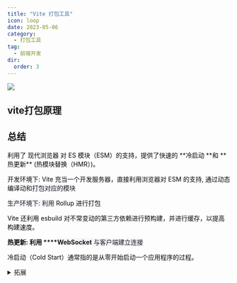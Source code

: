 ```yaml
---
title: "Vite 打包工具"
icon: loop
date: 2023-05-06
category:
  - 打包工具
tag:
  - 前端开发
dir:
  order: 3
---
```




![](https://cdn.nlark.com/yuque/0/2024/png/45821596/1728974050160-49e6c562-b193-44ed-a110-54e4bfed197b.png)



<h2 id="LDFn1"><font style="background-color:rgb(243, 245, 250);">vite打包原理</font></h2>


<h2 id="kwt2B">总结</h2>
<font style="color:rgb(6, 6, 7);">利用了 现代浏览器 对 ES 模块（ESM）的支持，提供了快速的 </font>**<font style="color:rgb(6, 6, 7);">冷启动 </font>**<font style="color:rgb(6, 6, 7);">和 </font>**<font style="color:rgb(6, 6, 7);">热更新</font>**<font style="color:rgb(6, 6, 7);"> (热模块替换（HMR）)。</font>

<font style="color:rgb(6, 6, 7);">开发环境下: Vite 充当一个开发服务器，直接利用浏览器对 ESM 的支持, 通过动态编译</font><font style="background-color:rgb(243, 245, 250);">动和打包对应的模块</font>

<font style="background-color:rgb(243, 245, 250);">生产环境下: 利用 </font><font style="color:rgb(6, 6, 7);">Rollup 进行打包</font>

<font style="color:rgb(6, 6, 7);">Vite 还利用 esbuild 对不常变动的第三方依赖进行预构建，并进行缓存，以提高构建速度。</font>

<font style="color:rgb(6, 6, 7);"></font>

<font style="color:rgb(6, 6, 7);"> </font>**<font style="color:rgb(6, 6, 7);">热更新: 利用 </font>****<font style="background-color:rgb(243, 245, 250);">WebSocket</font>**<font style="background-color:rgb(243, 245, 250);"> 与客户端建立连接</font>

<font style="color:rgb(6, 6, 7);">冷启动（Cold Start）通常指的是从零开始启动一个应用程序的过程。</font>





<details class="lake-collapse"><summary id="uf09ad55f"><span class="ne-text">拓展</span></summary><ol class="ne-ol"><li id="u40d61968" data-lake-index-type="0"><strong><span class="ne-text" style="color: rgb(6, 6, 7); font-size: 14px">Vite</span></strong><span class="ne-text" style="color: rgb(6, 6, 7); font-size: 14px">：</span></li></ol><ul class="ne-list-wrap"><ul ne-level="1" class="ne-ul"><li id="u4231ebe2" data-lake-index-type="0"><span class="ne-text" style="color: rgb(6, 6, 7); font-size: 14px">Vite 是一个新型的前端构建工具，由 Vue.js 的作者尤雨溪创建。它利用了现代浏览器对 ES 模块（ESM）的支持，提供了快速的冷启动和热模块替换（HMR）。</span></li><li id="ub7329bf2" data-lake-index-type="0"><span class="ne-text" style="color: rgb(6, 6, 7); font-size: 14px">在开发环境下，Vite 充当一个开发服务器，直接利用浏览器对 ESM 的支持，按需编译模块，无需打包整个项目，从而实现了快速的服务器启动和响应。</span></li><li id="u877c08cf" data-lake-index-type="0"><span class="ne-text" style="color: rgb(6, 6, 7); font-size: 14px">在生产环境下，Vite 使用 Rollup 进行打包，生成高效的静态资源。Vite 还利用 esbuild 对不常变动的第三方依赖进行预构建，并进行缓存，以提高构建速度。</span></li><li id="ud179db73" data-lake-index-type="0"><span class="ne-text" style="color: rgb(6, 6, 7); font-size: 14px">Vite 的热更新实现是按需编译，按模块更新，而 Webpack 需要全部重新编译并更新 。</span></li></ul></ul><p id="u5a6d0d76" class="ne-p"><br></p><p id="u8757c191" class="ne-p"><span class="ne-text">Vite 是一个现代化的前端构建工具，它通过利用浏览器原生的 ESModule 支持，提供了快速的开发服务器和优化的生产构建。下面是 Vite 的打包原理和一些关键特性：</span></p><ol class="ne-ol"><li id="u8ee5feb6" data-lake-index-type="0"><strong><span class="ne-text">开发服务器</span></strong><span class="ne-text" style="color: var(--msh-chat-list-user-color); background-color: rgb(243, 245, 250); font-size: 14px">：Vite 在开发环境下不进行打包编译，而是启动一个本地的 </span><code class="ne-code"><span class="ne-text" style="color: var(--msh-chat-list-user-color); background-color: rgb(243, 245, 250); font-size: 14px">devServer</span></code><span class="ne-text" style="color: var(--msh-chat-list-user-color); background-color: rgb(243, 245, 250); font-size: 14px">。当请求页面时，Vite 会根据请求动态编译和打包对应的模块，然后返回给浏览器。这种方式使得项目启动速度非常快，理论上与项目大小无关。</span></li><li id="ub4863997" data-lake-index-type="0"><strong><span class="ne-text">利用 ESModule</span></strong><span class="ne-text" style="color: var(--msh-chat-list-user-color); background-color: rgb(243, 245, 250); font-size: 14px">：Vite 利用现代浏览器对 ESModule 语法的支持，避免了传统打包工具的静态打包和编译，从而提高了开发效率和构建速度。</span></li><li id="u410f688b" data-lake-index-type="0"><strong><span class="ne-text">生产打包</span></strong><span class="ne-text" style="color: var(--msh-chat-list-user-color); background-color: rgb(243, 245, 250); font-size: 14px">：在生产环境下，Vite 使用 Rollup 进行打包。Rollup 是一个基于 ESModule 的打包器，它生成的打包文件通常比 Webpack 小，且打包速度快。</span></li><li id="ub63391d5" data-lake-index-type="0"><strong><span class="ne-text">依赖预构建</span></strong><span class="ne-text" style="color: var(--msh-chat-list-user-color); background-color: rgb(243, 245, 250); font-size: 14px">：Vite 在预构建阶段使用 esbuild 将依赖中的 CommonJS、UMD 等模块化规范转换为 ESM，以提供给浏览器。这样可以减少模块请求次数，提高网络加载性能。</span></li><li id="u8d6f0c7e" data-lake-index-type="0"><strong><span class="ne-text">按需加载</span></strong><span class="ne-text" style="color: var(--msh-chat-list-user-color); background-color: rgb(243, 245, 250); font-size: 14px">：Vite 实现了真正的按需加载，服务器只在接受到 </span><code class="ne-code"><span class="ne-text" style="color: var(--msh-chat-list-user-color); background-color: rgb(243, 245, 250); font-size: 14px">import</span></code><span class="ne-text" style="color: var(--msh-chat-list-user-color); background-color: rgb(243, 245, 250); font-size: 14px"> 请求时才会编译对应的文件，并将 ESM 源码返回给浏览器。</span></li><li id="u0734353a" data-lake-index-type="0"><strong><span class="ne-text">缓存策略</span></strong><span class="ne-text" style="color: var(--msh-chat-list-user-color); background-color: rgb(243, 245, 250); font-size: 14px">：Vite 利用 HTTP 缓存和文件系统缓存来提升性能。依赖部分使用强缓存，源码部分使用协商缓存，以提升页面打开速度。</span></li><li id="u749f1fd8" data-lake-index-type="0"><strong><span class="ne-text">重写模块路径</span></strong><span class="ne-text" style="color: var(--msh-chat-list-user-color); background-color: rgb(243, 245, 250); font-size: 14px">：Vite 使用 </span><code class="ne-code"><span class="ne-text" style="color: var(--msh-chat-list-user-color); background-color: rgb(243, 245, 250); font-size: 14px">es-module-lexer</span></code><span class="ne-text" style="color: var(--msh-chat-list-user-color); background-color: rgb(243, 245, 250); font-size: 14px"> 扫描 </span><code class="ne-code"><span class="ne-text" style="color: var(--msh-chat-list-user-color); background-color: rgb(243, 245, 250); font-size: 14px">import</span></code><span class="ne-text" style="color: var(--msh-chat-list-user-color); background-color: rgb(243, 245, 250); font-size: 14px"> 语法，并通过 </span><code class="ne-code"><span class="ne-text" style="color: var(--msh-chat-list-user-color); background-color: rgb(243, 245, 250); font-size: 14px">magic-string</span></code><span class="ne-text" style="color: var(--msh-chat-list-user-color); background-color: rgb(243, 245, 250); font-size: 14px"> 重写模块的引入路径，以适应浏览器的模块加载方式。</span></li><li id="u1ce2473f" data-lake-index-type="0"><strong><span class="ne-text">热更新</span></strong><span class="ne-text" style="color: var(--msh-chat-list-user-color); background-color: rgb(243, 245, 250); font-size: 14px">：Vite 通过 WebSocket 与客户端建立连接，实现热模块替换（HMR）。当文件被修改时，服务器会通知客户端进行相应的代码更新。</span></li><li id="uf618ebb8" data-lake-index-type="0"><strong><span class="ne-text">配置简洁</span></strong><span class="ne-text" style="color: var(--msh-chat-list-user-color); background-color: rgb(243, 245, 250); font-size: 14px">：Vite 的配置非常简洁，可以轻松地配置和定制，提供了一个易于使用的 CLI，可以轻松地创建和管理 Vite 项目。</span></li><li id="u9087a21a" data-lake-index-type="0"><strong><span class="ne-text">社区支持</span></strong><span class="ne-text" style="color: var(--msh-chat-list-user-color); background-color: rgb(243, 245, 250); font-size: 14px">：Vite 拥有庞大的社区支持，有许多开源项目和插件可供使用，满足用户的不同需求。</span></li></ol><p id="uc9b5da35" class="ne-p"><span class="ne-text" style="color: var(--msh-chat-list-user-color); background-color: rgb(243, 245, 250); font-size: 14px">总的来说，Vite 的打包原理主要依赖于现代浏览器对 ESModule 的支持，通过动态编译和打包以及优化的缓存策略，提供了快速的开发体验和高效的生产构建。</span></p><p id="u47984af5" class="ne-p"><span class="ne-text" style="color: rgb(6, 6, 7); background-color: rgb(243, 245, 250); font-size: 14px"><br /></span></p></details>
